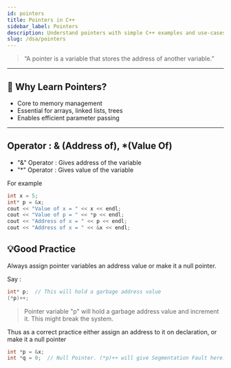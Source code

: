 ```yaml
---
id: pointers
title: Pointers in C++
sidebar_label: Pointers
description: Understand pointers with simple C++ examples and use-cases.
slug: /dsa/pointers
---
```


> “A pointer is a variable that stores the address of another variable.”

---
## 🧠 Why Learn Pointers?

- Core to memory management
- Essential for arrays, linked lists, trees
- Enables efficient parameter passing

---

## Operator : & (Address of), *(Value Of)
 - "&" Operator : Gives address of the variable
 - "*" Operator : Gives value of the variable

For example
```cpp
int x = 5;
int* p = &x;
cout << "Value of x = " << x << endl;
cout << "Value of p = " << *p << endl;
cout << "Address of x = " << p << endl;
cout << "Address of x = " << &x << endl;
```

## 💡Good Practice
Always assign pointer variables an address value or make it a null pointer. 

Say : 
```cpp
int* p;  // This will hold a garbage address value
(*p)++;
```
> Pointer variable "p" will hold a garbage address value and increment it. This might break the system.

Thus as a correct practice either assign an address to it on declaration, or make it a null pointer

```cpp
int *p = &x;
int *q = 0;  // Null Pointer. (*p)++ will give Segmentation Fault here.
```
